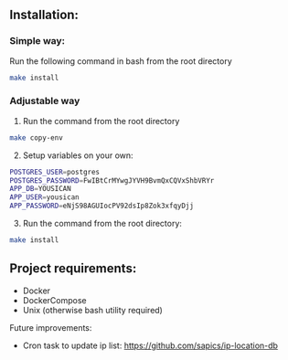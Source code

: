 ## Installation:

### Simple way:
Run the following command in bash from the root directory
```bash
make install
```

### Adjustable way
1. Run the command from the root directory
```bash
make copy-env
```
2. Setup variables on your own:
```bash
POSTGRES_USER=postgres
POSTGRES_PASSWORD=FwIBtCrMYwgJYVH9BvmQxCQVxShbVRYr
APP_DB=YOUSICAN
APP_USER=yousican
APP_PASSWORD=eNjS98AGUIocPV92dsIp8Zok3xfqyDjj
```

3. Run the command from the root directory:
```bash
make install
```

## Project requirements:

- Docker
- DockerCompose
- Unix (otherwise bash utility required)

Future improvements:
- Cron task to update ip list: https://github.com/sapics/ip-location-db
